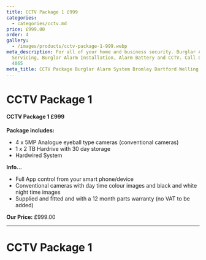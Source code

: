 ```yaml
---
title: CCTV Package 1 £999
categories:
  - categories/cctv.md
price: £999.00
order: 4
gallery:
  - /images/products/cctv-package-1-999.webp
meta_description: For all of your home and business security. Burglar Alarm
  Servicing, Burglar Alarm Installation, Alarm Battery and CCTV. Call 020 8302
  4065
meta_title: CCTV Package Burglar Alarm System Bromley Dartford Welling - MyAlarm Security
---
```

# CCTV Package 1

#### CCTV Package 1 £999

**Package includes:**

- 4 x 5MP Analogue eyeball type cameras (conventional cameras)
- 1 x 2 TB Hardrive with 30 day storage
- Hardwired System

**Info...**

- Full App control from your smart phone/device
- Conventional cameras with day time colour images and black and white night time images
- Supplied and fitted and with a 12 month parts warranty (no VAT to be added)



**Our Price:** £999.00


------------------------------------------------------------------------

# CCTV Package 1